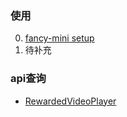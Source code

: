 ### 使用
0. [fancy-mini setup](./tutorial-0-getStarted.html)
1. 待补充

### api查询
- [RewardedVideoPlayer](./RewardedVideoPlayer.html)